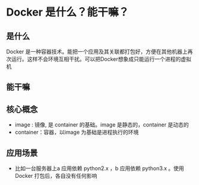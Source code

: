 # Docker 是什么？能干嘛？

## 是什么
Docker 是一种容器技术。能把一个应用及其关联都打包好，方便在其他机器上再次运行。这样不会环境互相干扰。可以把Docker想象成只能运行一个进程的虚拟机
## 能干嘛

## 核心概念
* image : 镜像, 是 container 的基础。image 是静态的，container 是动态的
* container：容器，以image 为基础是进程执行的环境


## 应用场景
* 比如一台服务器上a 应用依赖 python2.x ，b 应用依赖 python3.x 。使用Docker 打包后，各自没有任何影响

